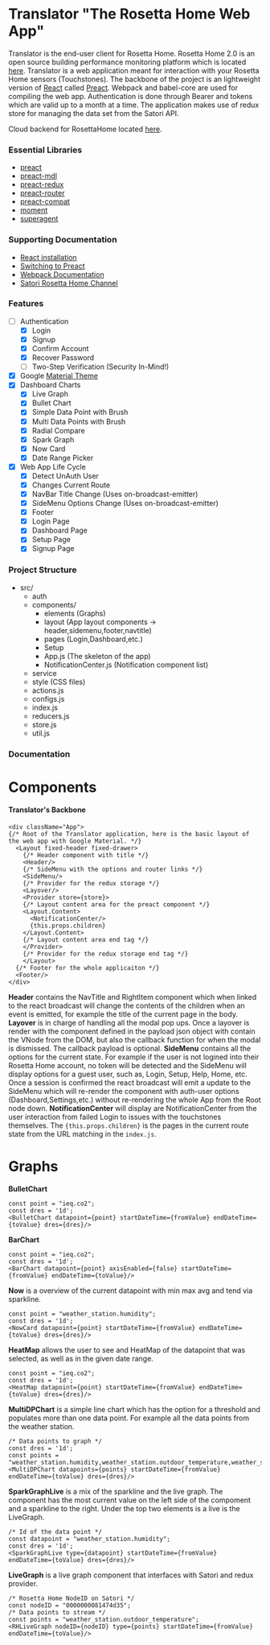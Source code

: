 # Translator "The Rosetta Home Web App"

Translator is the end-user client for Rosetta Home. Rosetta Home 2.0 is an open source building performance monitoring platform which is located <a href="https://github.com/rosetta-home">here</a>. Translator is a web application meant for interaction with your Rosetta Home sensors (Touchstones). The backbone of the project is an lightweight version of <a href="https://facebook.github.io/react/">React</a> called <a href="https://preactjs.com/">Preact</a>. Webpack and babel-core are used for compiling the web app. Authentication is done through Bearer and tokens which are valid up to a month at a time. The application makes use of redux store for managing the data set from the Satori API.

Cloud backend for RosettaHome located <a href="https://github.com/rosetta-home/brood">here</a>.

### Essential Libraries

  - <a href="https://github.com/developit/preact">preact</a>
  - <a href="https://github.com/developit/preact-mdl">preact-mdl</a>
  - <a href="https://github.com/developit/preact-redux">preact-redux</a>
  - <a href="https://github.com/developit/preact-router">preact-router</a>
  - <a href="https://github.com/developit/preact-compat">preact-compat</a>
  - <a href="https://momentjs.com/">moment</a>
  - <a href="https://github.com/visionmedia/superagent">superagent</a>

### Supporting Documentation

- <a href="https://facebook.github.io/react/docs/installation.html">React installation</a>
- <a href="https://preactjs.com/guide/switching-to-preact">Switching to Preact</a>
- <a href="https://webpack.github.io/docs/">Webpack Documentation</a>
- <a href="https://www.satori.com/channels/rosetta-home">Satori Rosetta Home Channel</a>

### Features

- [ ] Authentication
  - [x] Login
  - [x] Signup
  - [x] Confirm Account
  - [x] Recover Password
  - [ ] Two-Step Verification (Security In-Mind!)
- [x] Google <a href="https://material.io/guidelines/">Material Theme</a>
- [x] Dashboard Charts
  - [x] Live Graph
  - [x] Bullet Chart
  - [x] Simple Data Point with Brush
  - [x] Multi Data Points with Brush
  - [x] Radial Compare
  - [x] Spark Graph
  - [x] Now Card
  - [x] Date Range Picker
- [x] Web App Life Cycle
  - [x] Detect UnAuth User
  - [x] Changes Current Route
  - [x] NavBar Title Change (Uses on-broadcast-emitter)
  - [x] SideMenu Options Change (Uses on-broadcast-emitter)
  - [x] Footer
  - [x] Login Page
  - [x] Dashboard Page
  - [x] Setup Page
  - [x] Signup Page

### Project Structure

  - src/
    - auth
    - components/
      - elements (Graphs)
      - layout (App layout components -> header,sidemenu,footer,navtitle)
      - pages (Login,Dashboard,etc.)
      - Setup
      - App.js (The skeleton of the app)
      - NotificationCenter.js (Notification component list)
    - service
    - style (CSS files)
    - actions.js
    - configs.js
    - index.js
    - reducers.js
    - store.js
    - util.js

### Documentation

# Components

#### Translator's Backbone

```
<div className="App">
{/* Root of the Translator application, here is the basic layout of the web app with Google Material. */}
  <Layout fixed-header fixed-drawer>
    {/* Header component with title */}
    <Header/>
    {/* SideMenu with the options and router links */}
    <SideMenu/>
    {/* Provider for the redux storage */}
    <Layover/>
    <Provider store={store}>
    {/* Layout content area for the preact component */}
    <Layout.Content>
      <NotificationCenter/>
      {this.props.children}
    </Layout.Content>
    {/* Layout content area end tag */}
    </Provider>
    {/* Provider for the redux storage end tag */}
    </Layout>
  {/* Footer for the whole applicaiton */}
  <Footer/>
</div>
```
<b>Header</b> contains the NavTitle and RightItem component which when linked to the react broadcast will change the contents of the children when an event is emitted, for example the title of the current page in the body. <b>Layover</b> is in charge of handling all the modal pop ups. Once a layover is render with the component defined in the payload json object with contain the VNode from the DOM, but also the callback function for when the modal is dismissed. The callback payload is optional. <b>SideMenu</b> contains all the options for the current state. For example if the user is not logined into their Rosetta Home account, no token will be detected and the SideMenu will display options for a guest user, such as, Login, Setup, Help, Home, etc. Once a session is confirmed the react broadcast will emit a update to the SideMenu which will re-render the component with auth-user options (Dashboard,Settings,etc.) without re-rendering the whole App from the Root node down. <b>NotificationCenter</b> will display are NotificationCenter from the user interaction from failed Login to issues with the touchstones themselves. The ```{this.props.children}``` is the pages in the current route state from the URL matching in the ```index.js```.

# Graphs

<b>BulletChart</b>

```
const point = "ieq.co2";
const dres = '1d';
<BulletChart datapoint={point} startDateTime={fromValue} endDateTime={toValue} dres={dres}/>
```

<b>BarChart</b>

```
const point = "ieq.co2";
const dres = '1d';
<BarChart datapoint={point} axisEnabled={false} startDateTime={fromValue} endDateTime={toValue}/>
```

<b>Now</b> is a overview of the current datapoint with min max avg and tend via sparkline.

```
const point = "weather_station.humidity";
const dres = '1d';
<NowCard datapoint={point} startDateTime={fromValue} endDateTime={toValue} dres={dres}/>
```

<b>HeatMap</b> allows the user to see and HeatMap of the datapoint that was selected, as well as in the given date range.

```
const point = "ieq.co2";
const dres = '1d';
<HeatMap datapoint={point} startDateTime={fromValue} endDateTime={toValue} dres={dres}/>
```

<b>MultiDPChart</b> is a simple line chart which has the option for a threshold and populates more than one data point. For example all the data points from the weather station.

```
/* Data points to graph */
const dres = '1d';
const points = "weather_station.humidity,weather_station.outdoor_temperature,weather_station.indoor_temperature";
<MultiDPChart datapoints={points} startDateTime={fromValue} endDateTime={toValue} dres={dres}/>
```
<b>SparkGraphLive</b> is a mix of the sparkline and the live graph. The component has the most current value on the left side of the compoment and a sparkline to the right. Under the top two elements is a live is the LiveGraph.

```
/* Id of the data point */
const datapoint = "weather_station.humidity";
const dres = '1d';
<SparkGraphLive type={datapoint} startDateTime={fromValue} endDateTime={toValue} dres={dres}/>
```

<b>LiveGraph</b> is a live graph component that interfaces with Satori and redux provider.

```
/* Rosetta Home NodeID on Satori */
const nodeID = "0000000081474d35";
/* Data points to stream */
const points = "weather_station.outdoor_temperature";
<RHLiveGraph nodeID={nodeID} type={points} startDateTime={fromValue} endDateTime={toValue}/>
```
